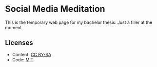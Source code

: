 # Social Media Meditation

This is the temporary web page for my bachelor thesis. Just a filler at the moment

## Licenses

- Content: [CC BY-SA](http://creativecommons.org/licenses/by-sa/3.0/)
- Code: [MIT](http://opensource.org/licenses/mit-license.php)
